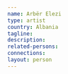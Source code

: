 ```yaml
---
name: Arbër Elezi
type: artist
country: Albania
tagline:
description:
related-persons:
connections:
layout: person
---
```

